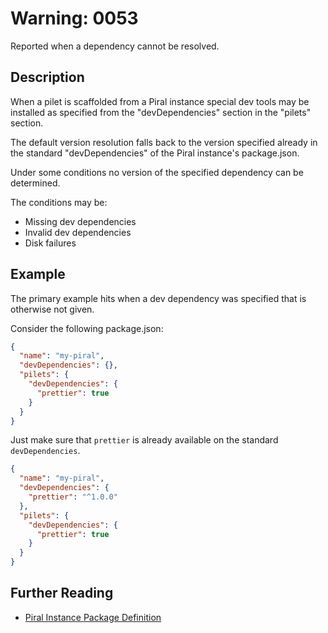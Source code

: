 # Warning: 0053

Reported when a dependency cannot be resolved.

## Description

When a pilet is scaffolded from a Piral instance special dev tools may be installed
as specified from the "devDependencies" section in the "pilets" section.

The default version resolution falls back to the version specified already in the
standard "devDependencies" of the Piral instance's package.json.

Under some conditions no version of the specified dependency can be determined.

The conditions may be:

- Missing dev dependencies
- Invalid dev dependencies
- Disk failures

## Example

The primary example hits when a dev dependency was specified that is otherwise not given.

Consider the following package.json:

```json
{
  "name": "my-piral",
  "devDependencies": {},
  "pilets": {
    "devDependencies": {
      "prettier": true
    }
  }
}
```

Just make sure that `prettier` is already available on the standard `devDependencies`.

```json
{
  "name": "my-piral",
  "devDependencies": {
    "prettier": "^1.0.0"
  },
  "pilets": {
    "devDependencies": {
      "prettier": true
    }
  }
}
```

## Further Reading

 - [Piral Instance Package Definition](https://docs.piral.io/reference/documentation/metadata#piral-instance---package-definition)
